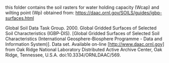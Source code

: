 this folder contains the soil rasters for water holding capacity (Wcap) and wilting point (Wp) 
obtained from: https://daac.ornl.gov/SOILS/guides/igbp-surfaces.html

Global Soil Data Task Group. 2000. Global Gridded Surfaces of Selected Soil Characteristics (IGBP-DIS). [Global Gridded Surfaces of Selected Soil Characteristics (International Geosphere-Biosphere Programme - Data and Information System)]. Data set. Available on-line [http://www.daac.ornl.gov] from Oak Ridge National Laboratory Distributed Active Archive Center, Oak Ridge, Tennessee, U.S.A. doi:10.3334/ORNLDAAC/569. 
